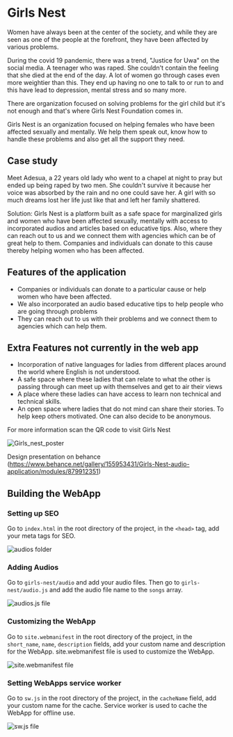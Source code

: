# Girls Nest

Women have always been at the center of the society, and while they are seen as one of the people at the forefront, they have been affected by various problems. 

During the covid 19 pandemic, there was a trend, "Justice for Uwa" on the social media. A teenager who was raped. She couldn't contain the feeling that she died at the end of the day. A lot of women go through cases even more weightier than this. They end up having no one to talk to or run to and this have lead to depression, mental stress and so many more. 

There are organization focused on solving problems for the girl child but it's not enough and that's where Girls Nest Foundation comes in. 

Girls Nest is an organization focused on helping females who have been affected sexually and mentally. We help them speak out, know how to handle these problems and also get all the support they need. 


## Case study
Meet Adesua, a 22 years old lady who went to a chapel at night to pray but ended up being raped by two men. She couldn't survive it because her voice was absorbed by the rain and no one could save her. A girl with so much dreams lost her life just like that and left her family shattered. 

Solution: Girls Nest is a platform built as a safe space for marginalized girls and women who have been affected sexually, mentally with access to incorporated audios and articles based on educative tips. Also, where they can reach out to us and we connect them with agencies which can be of great help to them. Companies and individuals can donate to this cause thereby helping women who has been affected.



## Features of the application
* Companies or individuals can donate to a particular cause or help women who have been affected. 
* We also incorporated an audio based educative tips to help people who are going through problems
* They can reach out to us with their problems and we connect them to agencies which can help them. 



## Extra Features not currently in the web app

* Incorporation of native languages for ladies from different places around the world where English is not understood. 
* A safe space where these ladies that can relate to what the other is passing through can meet up with themselves and get to air their views
* A place where these ladies can have access to learn non technical and technical skills. 
* An open space where ladies that do not mind can share their stories. To help keep others motivated. One can also decide to be anonymous. 

For more information scan the QR code to visit Girls Nest

![Girls_nest_poster](./images/Girls_nest_poster.png)

Design presentation on behance (https://www.behance.net/gallery/155953431/Girls-Nest-audio-application/modules/879912351)

## Building the WebApp

### Setting up SEO

Go to `index.html` in the root directory of the project, in the 
    `<head>` tag, add your meta tags for SEO.

![audios folder](./images/Screenshot1.png)

### Adding Audios

Go to `girls-nest/audio` and add your audio files. Then go to `girls-nest/audio.js` and add the audio file name to the `songs` array.

![audios.js file](./images/Screenshot4.png)

### Customizing the WebApp

Go to `site.webmanifest` in the root directory of the project, in the `short_name`, `name`, `description` fields, add your custom name and description for the WebApp.
site.webmanifest file is used to customize the WebApp.

![site.webmanifest file](./images/Screenshot2.png)

### Setting WebApps service worker

Go to `sw.js` in the root directory of the project, in the `cacheName` field, add your custom name for the cache.
Service worker is used to cache the WebApp for offline use.

![sw.js file](./images/Screenshot3.png)
